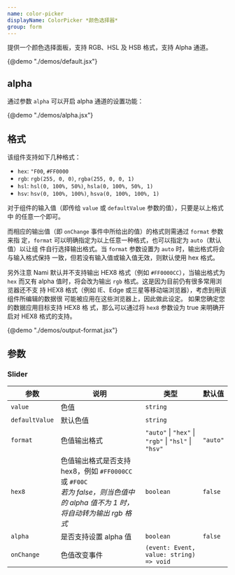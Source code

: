 ```yaml
---
name: color-picker
displayName: ColorPicker *颜色选择器*
group: form
---
```


提供一个颜色选择面板，支持 RGB、HSL 及 HSB 格式，支持 Alpha 通道。

{@demo "./demos/default.jsx"}

## alpha

通过参数 `alpha` 可以开启 alpha 通道的设置功能：

{@demo "./demos/alpha.jsx"}

## 格式

该组件支持如下几种格式：

-   `hex`: `"F00`, `#FF0000`
-   `rgb`: `rgb(255, 0, 0)`, `rgba(255, 0, 0, 1)`
-   `hsl`: `hsl(0, 100%, 50%)`, `hsla(0, 100%, 50%, 1)`
-   `hsv`: `hsv(0, 100%, 100%)`, `hsva(0, 100%, 100%, 1)`

对于组件的输入值（即传给 `value` 或 `defaultValue` 参数的值），只要是以上格式中
的任意一个即可。

而相应的输出值（即 `onChange` 事件中所给出的值）的格式则需通过 `format` 参数来指
定，`format` 可以明确指定为以上任意一种格式，也可以指定为 `auto`（默认值）以让组
件自行选择输出格式。当 `format` 参数设置为 `auto` 时，输出格式将会与输入格式保持
一致，但若没有输入值或输入值无效，则默认使用 hex 格式。

另外注意 Nami 默认并不支持输出 HEX8 格式（例如 `#FF0000CC`），当输出格式为 `hex`
而又有 alpha 值时，将会改为输出 `rgb` 格式。这是因为目前仍有很多常用浏览器还不支
持 HEX8 格式（例如 IE、Edge 或三星等移动端浏览器），考虑到用该组件所编辑的数据很
可能被应用在这些浏览器上，因此做此设定。 如果您确定您的数据应用目标支持 HEX8 格
式，那么可以通过将 `hex8` 参数设为 true 来明确开启对 HEX8 格式的支持。

{@demo "./demos/output-format.jsx"}

## 参数

### Slider

| 参数           | 说明                                                                                                                            | 类型                                                                 | 默认值   |
| -------------- | ------------------------------------------------------------------------------------------------------------------------------- | -------------------------------------------------------------------- | -------- |
| `value`        | 色值                                                                                                                            | `string`                                                             |          |
| `defaultValue` | 默认色值                                                                                                                        | `string`                                                             |          |
| `format`       | 色值输出格式                                                                                                                    | `"auto"` &#124; `"hex"` &#124; `"rgb"` &#124; `"hsl"` &#124; `"hsv"` | `"auto"` |
| `hex8`         | 色值输出格式是否支持 hex8，例如 `#FF0000CC` 或 `#F00C`<br>_若为 false，则当色值中的 alpha 值不为 1 时，将自动转为输出 rgb 格式_ | `boolean`                                                            | `false`  |
| `alpha`        | 是否支持设置 alpha 值                                                                                                           | `boolean`                                                            | `false`  |
| `onChange`     | 色值改变事件                                                                                                                    | `(event: Event, value: string) => void`                              |          |
